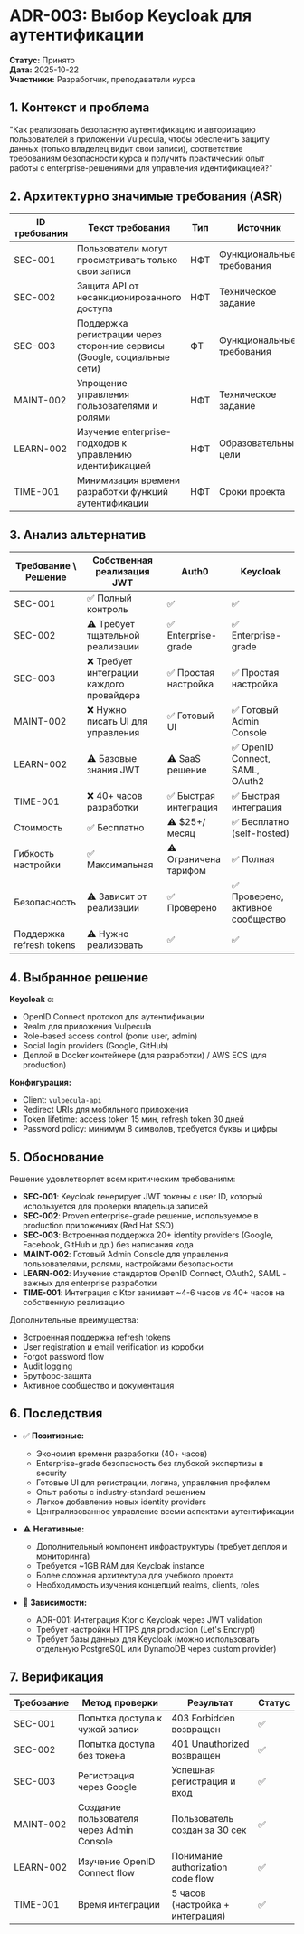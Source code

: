 # ADR-003: Выбор Keycloak для аутентификации

**Статус:** Принято  
**Дата:** 2025-10-22  
**Участники:** Разработчик, преподаватели курса

## 1. Контекст и проблема

"Как реализовать безопасную аутентификацию и авторизацию пользователей в приложении Vulpecula, чтобы обеспечить защиту данных (только владелец видит свои записи), соответствие требованиям безопасности курса и получить практический опыт работы с enterprise-решениями для управления идентификацией?"

## 2. Архитектурно значимые требования (ASR)

| ID требования | Текст требования | Тип | Источник |
|---------------|------------------|-----|----------|
| SEC-001 | Пользователи могут просматривать только свои записи | НФТ | Функциональные требования |
| SEC-002 | Защита API от несанкционированного доступа | НФТ | Техническое задание |
| SEC-003 | Поддержка регистрации через сторонние сервисы (Google, социальные сети) | ФТ | Функциональные требования |
| MAINT-002 | Упрощение управления пользователями и ролями | НФТ | Техническое задание |
| LEARN-002 | Изучение enterprise-подходов к управлению идентификацией | НФТ | Образовательные цели |
| TIME-001 | Минимизация времени разработки функций аутентификации | НФТ | Сроки проекта |

## 3. Анализ альтернатив

| Требование \ Решение | Собственная реализация JWT | Auth0 | Keycloak |
|---------------------|----------------------------|-------|----------|
| SEC-001 | ✅ Полный контроль | ✅ | ✅ |
| SEC-002 | ⚠️ Требует тщательной реализации | ✅ Enterprise-grade | ✅ Enterprise-grade |
| SEC-003 | ❌ Требует интеграции каждого провайдера | ✅ Простая настройка | ✅ Простая настройка |
| MAINT-002 | ❌ Нужно писать UI для управления | ✅ Готовый UI | ✅ Готовый Admin Console |
| LEARN-002 | ⚠️ Базовые знания JWT | ⚠️ SaaS решение | ✅ OpenID Connect, SAML, OAuth2 |
| TIME-001 | ❌ 40+ часов разработки | ✅ Быстрая интеграция | ✅ Быстрая интеграция |
| Стоимость | ✅ Бесплатно | ⚠️ $25+/месяц | ✅ Бесплатно (self-hosted) |
| Гибкость настройки | ✅ Максимальная | ⚠️ Ограничена тарифом | ✅ Полная |
| Безопасность | ⚠️ Зависит от реализации | ✅ Проверено | ✅ Проверено, активное сообщество |
| Поддержка refresh tokens | ⚠️ Нужно реализовать | ✅ | ✅ |

## 4. Выбранное решение

**Keycloak** с:
* OpenID Connect протокол для аутентификации
* Realm для приложения Vulpecula
* Role-based access control (роли: user, admin)
* Social login providers (Google, GitHub)
* Деплой в Docker контейнере (для разработки) / AWS ECS (для production)

**Конфигурация:**
* Client: `vulpecula-api`
* Redirect URIs для мобильного приложения
* Token lifetime: access token 15 мин, refresh token 30 дней
* Password policy: минимум 8 символов, требуется буквы и цифры

## 5. Обоснование

Решение удовлетворяет всем критическим требованиям:

* **SEC-001**: Keycloak генерирует JWT токены с user ID, который используется для проверки владельца записей
* **SEC-002**: Proven enterprise-grade решение, используемое в production приложениях (Red Hat SSO)
* **SEC-003**: Встроенная поддержка 20+ identity providers (Google, Facebook, GitHub и др.) без написания кода
* **MAINT-002**: Готовый Admin Console для управления пользователями, ролями, настройками безопасности
* **LEARN-002**: Изучение стандартов OpenID Connect, OAuth2, SAML - важных для enterprise разработки
* **TIME-001**: Интеграция с Ktor занимает ~4-6 часов vs 40+ часов на собственную реализацию

Дополнительные преимущества:
* Встроенная поддержка refresh tokens
* User registration и email verification из коробки
* Forgot password flow
* Audit logging
* Брутфорс-защита
* Активное сообщество и документация

## 6. Последствия

* ✅ **Позитивные:**
  * Экономия времени разработки (40+ часов)
  * Enterprise-grade безопасность без глубокой экспертизы в security
  * Готовые UI для регистрации, логина, управления профилем
  * Опыт работы с industry-standard решением
  * Легкое добавление новых identity providers
  * Централизованное управление всеми аспектами аутентификации

* ⚠️ **Негативные:**
  * Дополнительный компонент инфраструктуры (требует деплоя и мониторинга)
  * Требуется ~1GB RAM для Keycloak instance
  * Более сложная архитектура для учебного проекта
  * Необходимость изучения концепций realms, clients, roles

* 🔧 **Зависимости:**
  * ADR-001: Интеграция Ktor с Keycloak через JWT validation
  * Требует настройки HTTPS для production (Let's Encrypt)
  * Требует базы данных для Keycloak (можно использовать отдельную PostgreSQL или DynamoDB через custom provider)

## 7. Верификация

| Требование | Метод проверки | Результат | Статус |
|------------|----------------|-----------|--------|
| SEC-001 | Попытка доступа к чужой записи | 403 Forbidden возвращен | ✅ |
| SEC-002 | Попытка доступа без токена | 401 Unauthorized возвращен | ✅ |
| SEC-003 | Регистрация через Google | Успешная регистрация и вход | ✅ |
| MAINT-002 | Создание пользователя через Admin Console | Пользователь создан за 30 сек | ✅ |
| LEARN-002 | Изучение OpenID Connect flow | Понимание authorization code flow | ✅ |
| TIME-001 | Время интеграции | 5 часов (настройка + интеграция) | ✅ |